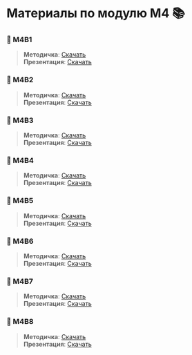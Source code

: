 # Материалы по модулю М4 📚

### 📖 М4В1
> **Методичка**: [Скачать](https://disk.yandex.ru/i/nJZXTGfF...)  
> **Презентация**: [Скачать](https://disk.yandex.ru/i/udde8UqM...)

### 📖 М4В2
> **Методичка**: [Скачать](https://disk.yandex.ru/i/DCsIKqaa...)  
> **Презентация**: [Скачать](https://disk.yandex.ru/i/-WRt-KD_...)

### 📖 М4В3
> **Методичка**: [Скачать](https://disk.yandex.ru/i/qNsATiac...)  
> **Презентация**: [Скачать](https://disk.yandex.ru/i/3qokPgWR...)

### 📖 М4В4
> **Методичка**: [Скачать](https://disk.yandex.ru/i/n2ac6ymW...)  
> **Презентация**: [Скачать](https://disk.yandex.ru/i/JCihSJ4W...)

### 📖 М4В5
> **Методичка**: [Скачать](https://disk.yandex.ru/i/x08dV905...)  
> **Презентация**: [Скачать](https://disk.yandex.ru/i/IPgkSPXz...)

### 📖 М4В6
> **Методичка**: [Скачать](https://disk.yandex.ru/i/oZAVpjtj...)  
> **Презентация**: [Скачать](https://disk.yandex.ru/i/Qu2GuQtF...)

### 📖 М4В7
> **Методичка**: [Скачать](https://disk.yandex.ru/i/l4W4TpaD...)  
> **Презентация**: [Скачать](https://disk.yandex.ru/i/NccJQRUn...)

### 📖 М4В8
> **Методичка**: [Скачать](https://disk.yandex.ru/i/S_uid932...)  
> **Презентация**: [Скачать](https://disk.yandex.ru/i/z3oIYuI5...)